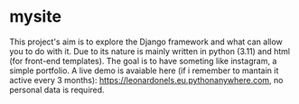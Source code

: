 # mysite

This project's aim is to explore the Django framework and what can allow you to do with it.
Due to its nature is mainly written in python (3.11) and html (for front-end templates).
The goal is to have someting like instagram, a simple portfolio.
A live demo is avaiable here (if i remember to mantain it active every 3 months): https://leonardonels.eu.pythonanywhere.com, no personal data is required.
